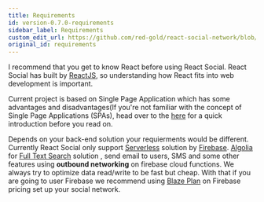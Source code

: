 ```yaml
---
title: Requirements
id: version-0.7.0-requirements
sidebar_label: Requirements
custom_edit_url: https://github.com/red-gold/react-social-network/blob/v0.7.0/README.md
original_id: requirements
---
```


I recommend that you get to know React before using React Social. React Social has built by [ReactJS](https://reactjs.org/), so understanding how React fits into web development is important.

Current project is based on Single Page Application which has some advantages and disadvantages(If you're not familiar with the concept of Single Page Applications (SPAs), head over to the [here](https://www.codeschool.com/beginners-guide-to-web-development/single-page-applications) for a quick introduction before you read on.

Depends on your back-end solution your requierments would be different. 
Currently React Social only support [Serverless](https://martinfowler.com/articles/serverless.html) solution by [Firebase](https://firebase.google.com/). [Algolia](https://www.algolia.com/) for [Full Text Search](https://en.wikipedia.org/wiki/Full-text_search) solution , send email to users, SMS and some other features using **outbound networking** on firebase cloud functions.
We always try to optimize data read/write to be fast but cheap. With that if you are going to user Firebase we recommend using [Blaze Plan](https://firebase.google.com/pricing/#blaze-calculator) on Firebase pricing set up your social network.